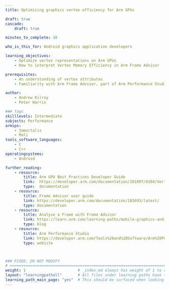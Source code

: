 ```yaml
---
title: Optimizing graphics vertex efficiency for Arm GPUs

draft: true
cascade:
    draft: true

minutes_to_complete: 10

who_is_this_for: Android graphics application developers

learning_objectives:
    - Optimize vertex representations on Arm GPUs
    - How to interpret Vertex Memory Efficiency in Arm Frame Advisor

prerequisites:
    - An understanding of vertex attributes
    - Familiarity with Arm Frame Advisor, part of Arm Performance Studio

author:
    - Andrew Kilroy
    - Peter Harris

### Tags
skilllevels: Intermediate
subjects: Performance
armips:
    - Immortalis
    - Mali
tools_software_languages:
    - C
    - C++
operatingsystems:
    - Android

further_reading:
    - resource:
        title: Arm GPU Best Practices Developer Guide
        link:  https://developer.arm.com/documentation/101897/0304/Vertex-shading/Attribute-layout
        type:  documentation
    - resource:
        title: Frame Advisor user guide
        link: https://developer.arm.com/documentation/102693/latest/
        type: documentation
    - resource:
        title: Analyse a Frame with Frame Advisor
        link: https://learn.arm.com/learning-paths/mobile-graphics-and-gaming/analyze_a_frame_with_frame_advisor/
        type: blog
    - resource:
        title: Arm Performance Studio
        link: https://developer.arm.com/Tools%20and%20Software/Arm%20Performance%20Studio%20for%20Mobile
        type: website



### FIXED, DO NOT MODIFY
# ================================================================================
weight: 1                       # _index.md always has weight of 1 to order correctly
layout: "learningpathall"       # All files under learning paths have this same wrapper
learning_path_main_page: "yes"  # This should be surfaced when looking for related content. Only set for _index.md of learning path content.
---
```

